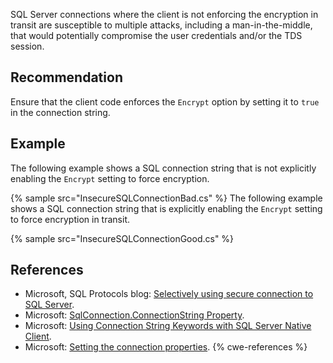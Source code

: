 SQL Server connections where the client is not enforcing the encryption in transit are susceptible to multiple attacks, including a man-in-the-middle, that would potentially compromise the user credentials and/or the TDS session.


## Recommendation
Ensure that the client code enforces the `Encrypt` option by setting it to `true` in the connection string.


## Example
The following example shows a SQL connection string that is not explicitly enabling the `Encrypt` setting to force encryption.

{% sample src="InsecureSQLConnectionBad.cs" %}
The following example shows a SQL connection string that is explicitly enabling the `Encrypt` setting to force encryption in transit.

{% sample src="InsecureSQLConnectionGood.cs" %}

## References
* Microsoft, SQL Protocols blog: [Selectively using secure connection to SQL Server](https://blogs.msdn.microsoft.com/sql_protocols/2009/10/19/selectively-using-secure-connection-to-sql-server/).
* Microsoft: [SqlConnection.ConnectionString Property](https://msdn.microsoft.com/en-us/library/system.data.sqlclient.sqlconnection.connectionstring(v=vs.110).aspx).
* Microsoft: [Using Connection String Keywords with SQL Server Native Client](https://msdn.microsoft.com/en-us/library/ms130822.aspx).
* Microsoft: [Setting the connection properties](https://msdn.microsoft.com/en-us/library/ms378988(v=sql.110).aspx).
{% cwe-references %}
